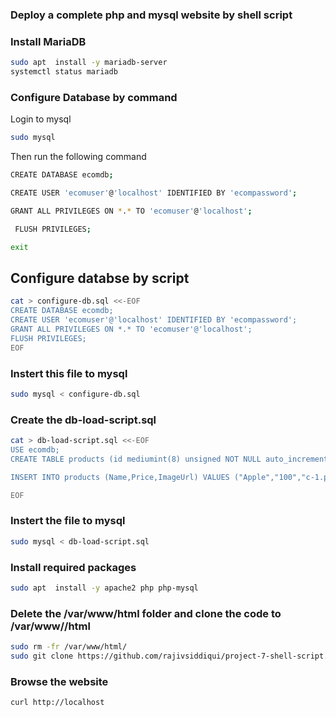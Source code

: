 ### Deploy a complete php and mysql website by shell script
### Install MariaDB
```sh
sudo apt  install -y mariadb-server
systemctl status mariadb
```
### Configure Database by command
Login to mysql 
```sh
sudo mysql
```
Then run the following command
```sh
CREATE DATABASE ecomdb;
```
```sh
CREATE USER 'ecomuser'@'localhost' IDENTIFIED BY 'ecompassword';
```
```sh
GRANT ALL PRIVILEGES ON *.* TO 'ecomuser'@'localhost';
```
```sh
 FLUSH PRIVILEGES;
```
```sh
exit
```
## Configure databse by script
```sh
cat > configure-db.sql <<-EOF
CREATE DATABASE ecomdb;
CREATE USER 'ecomuser'@'localhost' IDENTIFIED BY 'ecompassword';
GRANT ALL PRIVILEGES ON *.* TO 'ecomuser'@'localhost';
FLUSH PRIVILEGES;
EOF
```
### Instert this file to mysql
```sh
sudo mysql < configure-db.sql
```

### Create the db-load-script.sql
```sh
cat > db-load-script.sql <<-EOF
USE ecomdb;
CREATE TABLE products (id mediumint(8) unsigned NOT NULL auto_increment,Name varchar(255) default NULL,Price varchar(255) default NULL, ImageUrl varchar(255) default NULL,PRIMARY KEY (id)) AUTO_INCREMENT=1;

INSERT INTO products (Name,Price,ImageUrl) VALUES ("Apple","100","c-1.png"),("Orange","200","c-2.png"),("Lemon","300","c-3.png"),("Potato","50","c-5.png"),("Fish","90","c-6.png"),("Chicken","20","c-7.png"),("Beef","80","c-8.png"),("Apple","150","c-4.png");

EOF
```
### Instert the file to mysql
```sh
sudo mysql < db-load-script.sql
```

### Install required packages 
```sh
sudo apt  install -y apache2 php php-mysql
```
### Delete the /var/www/html folder and clone the code to /var/www//html
```sh
sudo rm -fr /var/www/html/
sudo git clone https://github.com/rajivsiddiqui/project-7-shell-script.git /var/www/html
```
                 
### Browse the website
```sh
curl http://localhost
```





